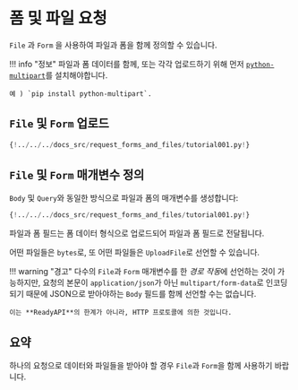 # 폼 및 파일 요청

`File` 과 `Form` 을 사용하여 파일과 폼을 함께 정의할 수 있습니다.

!!! info "정보"
    파일과 폼 데이터를 함께, 또는 각각 업로드하기 위해 먼저 <a href="https://andrew-d.github.io/python-multipart/" class="external-link" target="_blank">`python-multipart`</a>를 설치해야합니다.

    예 ) `pip install python-multipart`.

## `File` 및 `Form` 업로드

```Python hl_lines="1"
{!../../../docs_src/request_forms_and_files/tutorial001.py!}
```

## `File` 및 `Form` 매개변수 정의

`Body` 및 `Query`와 동일한 방식으로 파일과 폼의 매개변수를 생성합니다:

```Python hl_lines="8"
{!../../../docs_src/request_forms_and_files/tutorial001.py!}
```

파일과 폼 필드는 폼 데이터 형식으로 업로드되어 파일과 폼 필드로 전달됩니다.

어떤 파일들은 `bytes`로, 또 어떤 파일들은 `UploadFile`로 선언할 수 있습니다.

!!! warning "경고"
    다수의 `File`과 `Form` 매개변수를 한 *경로 작동*에 선언하는 것이 가능하지만, 요청의 본문이 `application/json`가 아닌 `multipart/form-data`로 인코딩 되기 때문에 JSON으로 받아야하는 `Body` 필드를 함께 선언할 수는 없습니다.

    이는 **ReadyAPI**의 한계가 아니라, HTTP 프로토콜에 의한 것입니다.

## 요약

하나의 요청으로 데이터와 파일들을 받아야 할 경우 `File`과 `Form`을 함께 사용하기 바랍니다.
